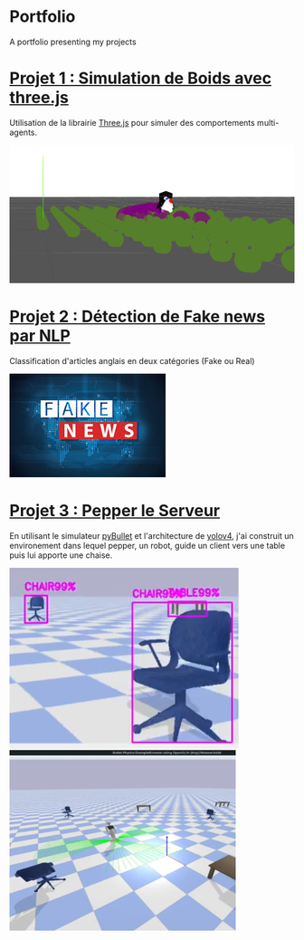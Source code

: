 # Portfolio
A portfolio presenting my projects


# [Projet 1 : Simulation de Boids avec three.js](https://github.com/WexyR/IEVA_penguins)

Utilisation de la librairie [Three.js](https://threejs.org/) pour simuler des comportements multi-agents.

![](/images/threejs.png)

# [Projet 2 : Détection de Fake news par NLP](https://github.com/ShinySilver/SIIA-FakeNewsDetection)

Classification d'articles anglais en deux catégories (Fake ou Real) 

![](https://github.com/GaillardCorentin/Portfolio/blob/main/images/fake.jpg)

# [Projet 3 : Pepper le Serveur](https://github.com/GaillardCorentin/WaiterPepper)

En utilisant le simulateur [pyBullet](https://pybullet.org/wordpress/) et l'architecture de [yolov4](https://github.com/pjreddie/darknet), j'ai construit un environement dans lequel pepper, un robot, guide un client vers une table puis lui apporte une chaise.

![](https://github.com/GaillardCorentin/Portfolio/blob/main/images/Pepper_detection.png)
<img src="https://github.com/GaillardCorentin/Portfolio/blob/main/images/Pepper_alone.png" width="400" height="319" />
